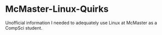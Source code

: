 # McMaster-Linux-Quirks
Unofficial information I needed to adequately use Linux at McMaster as a CompSci student.
